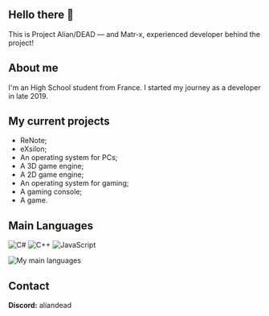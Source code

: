 ## Hello there 👋
This is Project Alian/DEAD — and Matr-x, experienced developer behind the project!

## About me
I'm an High School student from France. I started my journey as a developer in late 2019.

## My current projects
 - ReNote;
 - eXsilon;
 - An operating system for PCs;
 - A 3D game engine;
 - A 2D game engine;
 - An operating system for gaming;
 - A gaming console;
 - A game.

## Main Languages
![C#](https://img.shields.io/badge/c%23-%23239120.svg?style=for-the-badge&logo=c-sharp&logoColor=white)
![C++](https://img.shields.io/badge/c++-%2300599C.svg?style=for-the-badge&logo=c%2B%2B&logoColor=white)
![JavaScript](https://img.shields.io/badge/javascript-%23323330.svg?style=for-the-badge&logo=javascript&logoColor=%23F7DF1E)

![My main languages](https://github-readme-stats.vercel.app/api/top-langs/?username=eXmatrx&hide=stars&theme=dark&show_icons=true&layout=compact)

## Contact
**Discord:** aliandead
